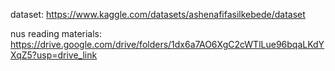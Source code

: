 dataset: https://www.kaggle.com/datasets/ashenafifasilkebede/dataset

nus reading materials: https://drive.google.com/drive/folders/1dx6a7AO6XgC2cWTlLue96bqaLKdYXqZ5?usp=drive_link
